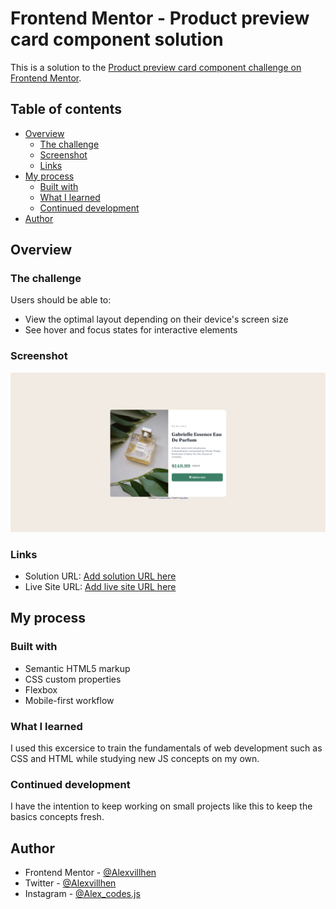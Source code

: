 # Frontend Mentor - Product preview card component solution

This is a solution to the [Product preview card component challenge on Frontend Mentor](https://www.frontendmentor.io/challenges/product-preview-card-component-GO7UmttRfa). 
## Table of contents

- [Overview](#overview)
  - [The challenge](#the-challenge)
  - [Screenshot](#screenshot)
  - [Links](#links)
- [My process](#my-process)
  - [Built with](#built-with)
  - [What I learned](#what-i-learned)
  - [Continued development](#continued-development)
- [Author](#author)

## Overview

### The challenge

Users should be able to:

- View the optimal layout depending on their device's screen size
- See hover and focus states for interactive elements

### Screenshot

![](./images/Captura%20de%20pantalla%202022-07-20%20120449.png)

### Links

- Solution URL: [Add solution URL here](https://your-solution-url.com)
- Live Site URL: [Add live site URL here](https://your-live-site-url.com)

## My process

### Built with

- Semantic HTML5 markup
- CSS custom properties
- Flexbox
- Mobile-first workflow

### What I learned

I used this excersice to train the fundamentals of web development such as CSS and HTML while studying new JS concepts on my own.

### Continued development

I have the intention to keep working on small projects like this to keep the basics concepts fresh.

## Author

- Frontend Mentor - [@Alexvillhen](https://www.frontendmentor.io/profile/alexvillhen)
- Twitter - [@Alexvillhen](https://www.twitter.com/alexvillhen)
- Instagram - [@Alex_codes.js](https://www.instagram.com/alex_codes.js)

